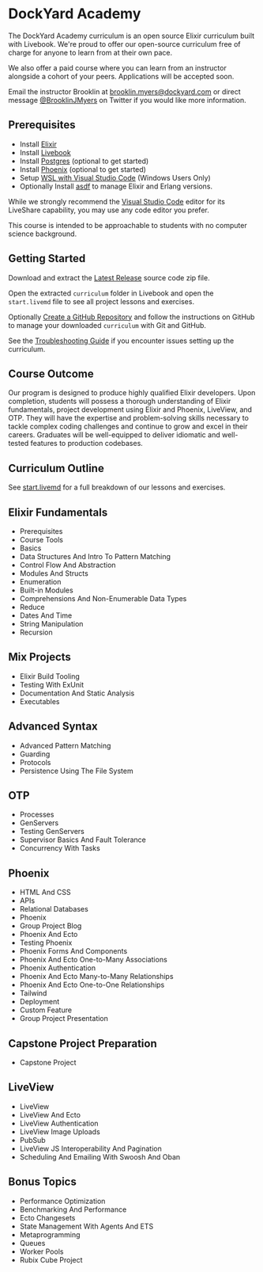 # DockYard Academy

The DockYard Academy curriculum is an open source Elixir curriculum built with Livebook.
We're proud to offer our open-source curriculum free of charge for anyone to learn from at their own pace.

We also offer a paid course where you can learn from an instructor alongside a cohort of your peers. Applications will be accepted soon.

Email the instructor Brooklin at brooklin.myers@dockyard.com or direct message [@BrooklinJMyers](https://twitter.com/BrooklinJMyers) on Twitter if you would like more information.

## Prerequisites
* Install [Elixir](https://elixir-lang.org/install.html)
* Install [Livebook](https://github.com/livebook-dev/livebook)
* Install [Postgres](https://www.postgresql.org/download/) (optional to get started)
* Install [Phoenix](https://hexdocs.pm/phoenix/installation.html) (optional to get started)
* Setup [WSL with Visual Studio Code](https://code.visualstudio.com/docs/remote/wsl) (Windows Users Only)
* Optionally Install [asdf](https://asdf-vm.com/guide/getting-started.html) to manage Elixir and Erlang versions.

While we strongly recommend the [Visual Studio Code](https://code.visualstudio.com/) editor for its LiveShare capability, you may use any code editor you prefer.

This course is intended to be approachable to students with no computer science background.

## Getting Started

Download and extract the [Latest Release](https://github.com/DockYard-Academy/curriculum/releases) source code zip file.

Open the extracted `curriculum` folder in Livebook and open the `start.livemd` file to see all project lessons and exercises.

Optionally [Create a GitHub Repository](https://github.com/new) and follow the instructions on GitHub to manage your downloaded `curriculum` with Git and GitHub.

See the [Troubleshooting Guide](https://github.com/DockYard-Academy/curriculum/wiki/Troubleshooting) if you encounter issues setting up the curriculum.

## Course Outcome
Our program is designed to produce highly qualified Elixir developers. Upon completion, students will possess a thorough understanding of Elixir fundamentals, project development using Elixir and Phoenix, LiveView, and OTP. They will have the expertise and problem-solving skills necessary to tackle complex coding challenges and continue to grow and excel in their careers. Graduates will be well-equipped to deliver idiomatic and well-tested features to production codebases.

## Curriculum Outline
See [start.livemd](https://github.com/DockYard-Academy/curriculum/blob/main/start.livemd) for a full breakdown of our lessons and exercises.

<!-- course-outline-start -->
## Elixir Fundamentals
* Prerequisites
* Course Tools
* Basics
* Data Structures And Intro To Pattern Matching
* Control Flow And Abstraction
* Modules And Structs
* Enumeration
* Built-in Modules
* Comprehensions And Non-Enumerable Data Types
* Reduce
* Dates And Time
* String Manipulation
* Recursion
## Mix Projects
* Elixir Build Tooling
* Testing With ExUnit
* Documentation And Static Analysis
* Executables
## Advanced Syntax
* Advanced Pattern Matching
* Guarding
* Protocols
* Persistence Using The File System
## OTP
* Processes
* GenServers
* Testing GenServers
* Supervisor Basics And Fault Tolerance
* Concurrency With Tasks
## Phoenix
* HTML And CSS
* APIs
* Relational Databases
* Phoenix
* Group Project Blog
* Phoenix And Ecto
* Testing Phoenix
* Phoenix Forms And Components
* Phoenix And Ecto One-to-Many Associations
* Phoenix Authentication
* Phoenix And Ecto Many-to-Many Relationships
* Phoenix And Ecto One-to-One Relationships
* Tailwind
* Deployment
* Custom Feature
* Group Project Presentation
## Capstone Project Preparation
* Capstone Project
## LiveView
* LiveView
* LiveView And Ecto
* LiveView Authentication
* LiveView Image Uploads
* PubSub
* LiveView JS Interoperability And Pagination
* Scheduling And Emailing With Swoosh And Oban
## Bonus Topics
* Performance Optimization
* Benchmarking And Performance
* Ecto Changesets
* State Management With Agents And ETS
* Metaprogramming
* Queues
* Worker Pools
* Rubix Cube Project

<!-- course-outline-end -->










